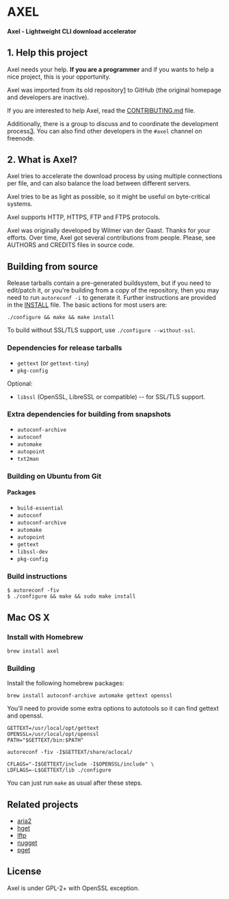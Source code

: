 # AXEL

#### Axel - Lightweight CLI download accelerator

## 1. Help this project ##

Axel needs your help. **If you are a programmer** and if you wants to
help a nice project, this is your opportunity.

Axel was imported from its old repository[1] to GitHub (the original
homepage and developers are inactive).

If you are interested to help Axel, read the [CONTRIBUTING.md](CONTRIBUTING.md) file.

Additionally, there is a group to discuss and to coordinate the
development process[3]. You can also find other developers in the
`#axel` channel on freenode.

[1]: https://alioth.debian.org/projects/axel
[2]: https://tracker.debian.org/pkg/axel
[3]: https://groups.google.com/forum/#!forum/axel-accelerator-dev

## 2. What is Axel? ##

Axel tries to accelerate the download process by using multiple
connections per file, and can also balance the load between
different servers.

Axel tries to be as light as possible, so it might be useful on
byte-critical systems.

Axel supports HTTP, HTTPS, FTP and FTPS protocols.

Axel was originally developed by Wilmer van der Gaast. Thanks for your
efforts. Over time, Axel got several contributions from people. Please,
see AUTHORS and CREDITS files in source code.

## Building from source ##

Release tarballs contain a pre-generated buildsystem, but if you need to
edit/patch it, or you're building from a copy of the repository, then you may
need to run `autoreconf -i` to generate it. Further instructions are provided in
the [INSTALL](INSTALL) file. The basic actions for most users are:

    ./configure && make && make install

To build without SSL/TLS support, use `./configure --without-ssl`.

### Dependencies for release tarballs ###

* `gettext` (or `gettext-tiny`)
* `pkg-config`

Optional:

* `libssl` (OpenSSL, LibreSSL or compatible) -- for SSL/TLS support.

### Extra dependencies for building from snapshots ###

* `autoconf-archive`
* `autoconf`
* `automake`
* `autopoint`
* `txt2man`

### Building on Ubuntu from Git ###

#### Packages ####

* `build-essential`
* `autoconf`
* `autoconf-archive`
* `automake`
* `autopoint`
* `gettext`
* `libssl-dev`
* `pkg-config`

### Build instructions ###

	$ autoreconf -fiv
	$ ./configure && make && sudo make install

## Mac OS X ##
### Install with Homebrew ###

    brew install axel

### Building ##

Install the following homebrew packages:

	brew install autoconf-archive automake gettext openssl

You'll need to provide some extra options to autotools so it can find gettext
and openssl.

	GETTEXT=/usr/local/opt/gettext
	OPENSSL=/usr/local/opt/openssl
	PATH="$GETTEXT/bin:$PATH"

	autoreconf -fiv -I$GETTEXT/share/aclocal/

	CFLAGS="-I$GETTEXT/include -I$OPENSSL/include" \
	LDFLAGS=-L$GETTEXT/lib ./configure

You can just run `make` as usual after these steps.

## Related projects ##

* [aria2](https://github.com/aria2/aria2)
* [hget](https://github.com/huydx/hget)
* [lftp](https://github.com/lavv17/lftp)
* [nugget](https://github.com/maxogden/nugget)
* [pget](https://github.com/Code-Hex/pget)

## License ##

Axel is under GPL-2+ with OpenSSL exception.
